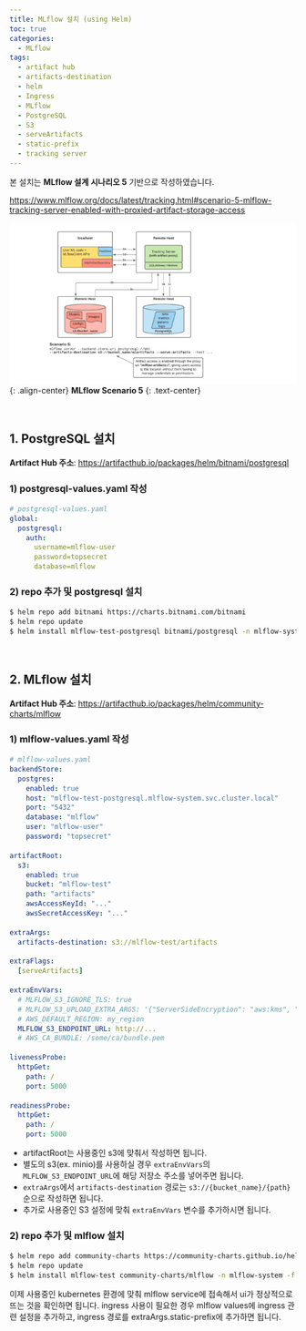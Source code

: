 ```yaml
---
title: MLflow 설치 (using Helm)
toc: true
categories:
  - MLflow
tags:
  - artifact hub
  - artifacts-destination
  - helm
  - Ingress
  - MLflow
  - PostgreSQL
  - S3
  - serveArtifacts
  - static-prefix
  - tracking server
---
```


본 설치는 **MLflow 설계 시나리오 5** 기반으로 작성하였습니다.

<https://www.mlflow.org/docs/latest/tracking.html#scenario-5-mlflow-tracking-server-enabled-with-proxied-artifact-storage-access>

![mlflow scenario 5](/assets/images/posts/2022-9-3-mlflow-setup-using-helm/img-1.png){: .align-center}
**MLflow Scenario 5**
{: .text-center}

<br>

## **1. PostgreSQL 설치**

**Artifact Hub 주소**: <https://artifacthub.io/packages/helm/bitnami/postgresql>

### **1) postgresql-values.yaml 작성**

```yaml
# postgresql-values.yaml
global:
  postgresql:
    auth:
      username=mlflow-user
      password=topsecret
      database=mlflow
```

### **2) repo 추가 및 postgresql 설치**

```bash
$ helm repo add bitnami https://charts.bitnami.com/bitnami
$ helm repo update
$ helm install mlflow-test-postgresql bitnami/postgresql -n mlflow-system -f postgresql-values.yaml
```

<br>

## **2. MLflow 설치**

**Artifact Hub 주소**: <https://artifacthub.io/packages/helm/community-charts/mlflow>

### **1) mlflow-values.yaml 작성**

```yaml
# mlflow-values.yaml
backendStore:
  postgres:
    enabled: true
    host: "mlflow-test-postgresql.mlflow-system.svc.cluster.local"
    port: "5432"
    database: "mlflow"
    user: "mlflow-user"
    password: "topsecret"

artifactRoot:
  s3:
    enabled: true
    bucket: "mlflow-test"
    path: "artifacts"
    awsAccessKeyId: "..."
    awsSecretAccessKey: "..."

extraArgs:
  artifacts-destination: s3://mlflow-test/artifacts

extraFlags:
  [serveArtifacts]

extraEnvVars:
  # MLFLOW_S3_IGNORE_TLS: true
  # MLFLOW_S3_UPLOAD_EXTRA_ARGS: '{"ServerSideEncryption": "aws:kms", "SSEKMSKeyId": "1234"}'
  # AWS_DEFAULT_REGION: my_region
  MLFLOW_S3_ENDPOINT_URL: http://...
  # AWS_CA_BUNDLE: /some/ca/bundle.pem

livenessProbe:
  httpGet:
    path: /
    port: 5000

readinessProbe:
  httpGet:
    path: /
    port: 5000
```

- artifactRoot는 사용중인 s3에 맞춰서 작성하면 됩니다.
- 별도의 s3(ex. minio)를 사용하실 경우 `extraEnvVars`의 `MLFLOW_S3_ENDPOINT_URL`에 해당 저장소 주소를 넣어주면 됩니다.
- `extraArgs`에서 `artifacts-destination` 경로는 `s3://{bucket_name}/{path}` 순으로 작성하면 됩니다.
- 추가로 사용중인 S3 설정에 맞춰 `extraEnvVars` 변수를 추가하시면 됩니다.

### **2) repo 추가 및 mlflow 설치**

```bash
$ helm repo add community-charts https://community-charts.github.io/helm-charts
$ helm repo update
$ helm install mlflow-test community-charts/mlflow -n mlflow-system -f mlflow-values.yaml
```

이제 사용중인 kubernetes 환경에 맞춰 mlflow service에 접속해서 ui가 정상적으로 뜨는 것을 확인하면 됩니다. ingress 사용이 필요한 경우 mlflow values에 ingress 관련 설정을 추가하고, ingress 경로를 extraArgs.static-prefix에 추가하면 됩니다.
